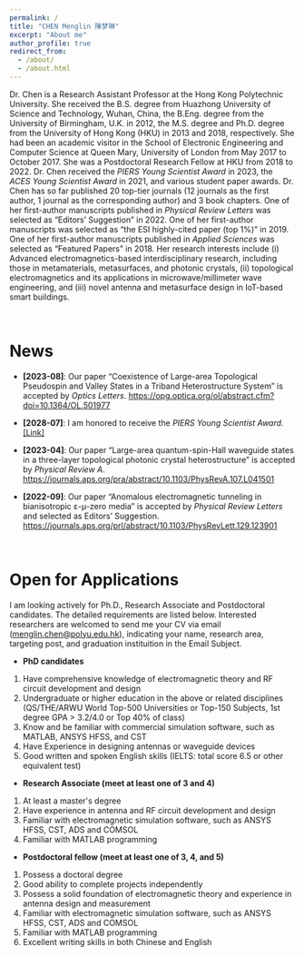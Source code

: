 ```yaml
---
permalink: /
title: "CHEN Menglin 陳梦琳"
excerpt: "About me"
author_profile: true
redirect_from: 
  - /about/
  - /about.html
---
```


Dr. Chen is a Research Assistant Professor at the Hong Kong Polytechnic University. She received the B.S. degree from Huazhong University of Science and Technology, Wuhan, China, the B.Eng. degree from the University of Birmingham, U.K. in 2012, the M.S. degree and Ph.D. degree from the University of Hong Kong (HKU) in 2013 and 2018, respectively. She had been an academic visitor in the School of Electronic Engineering and Computer Science at Queen Mary, University of London from May 2017 to October 2017. She was a Postdoctoral Research Fellow at HKU from 2018 to 2022. Dr. Chen received the *PIERS Young Scientist Award* in 2023, the *ACES Young Scientist Award* in 2021, and various student paper awards. Dr. Chen has so far published 20 top-tier journals (12 journals as the first author, 1 journal as the corresponding author) and 3 book chapters. One of her first-author manuscripts published in *Physical Review Letters* was selected as “Editors’ Suggestion” in 2022. One of her first-author manuscripts was selected as “the ESI highly-cited paper (top 1%)” in 2019. One of her first-author manuscripts published in *Applied Sciences* was selected as “Featured Papers” in 2018. Her research interests include (i) Advanced electromagnetics-based interdisciplinary research, including those in metamaterials, metasurfaces, and photonic crystals, (ii) topological electromagnetics and its applications in microwave/millimeter wave engineering, and (iii) novel antenna and metasurface design in IoT-based smart buildings.

<br>

# News
- **[2023-08]**: Our paper “Coexistence of Large-area Topological Pseudospin and Valley States in a Triband Heterostructure System” is accepted by *Optics Letters*.  <https://opg.optica.org/ol/abstract.cfm?doi=10.1364/OL.501977>

- **[2028-07]**: I am honored to receive the *PIERS Young Scientist Award*. [[Link]](https://piers.org/awards/young-scientist-award.html)

- **[2023-04]**: Our paper “Large-area quantum-spin-Hall waveguide states in a three-layer topological photonic crystal heterostructure” is accepted by *Physical Review A*.  <https://journals.aps.org/pra/abstract/10.1103/PhysRevA.107.L041501>

- **[2022-09]**: Our paper “Anomalous electromagnetic tunneling in bianisotropic ε-μ-zero media” is accepted by *Physical Review Letters* and selected as Editors’ Suggestion.   <https://journals.aps.org/prl/abstract/10.1103/PhysRevLett.129.123901>


<br>

# Open for Applications

I am looking actively for Ph.D., Research Associate and Postdoctoral candidates. The detailed requirements are listed below. Interested researchers are welcomed to send me your CV via email (menglin.chen@polyu.edu.hk), indicating your name, research area, targeting post, and graduation instituition in the Email Subject.

- **PhD candidates**

1. Have comprehensive knowledge of electromagnetic theory and RF circuit development and design
2. Undergraduate or higher education in the above or related disciplines (QS/THE/ARWU World Top-500 Universities or Top-150 Subjects, 1st degree GPA > 3.2/4.0 or Top 40% of class)
3. Know and be familiar with commercial simulation software, such as MATLAB, ANSYS HFSS, and CST
4. Have Experience in designing antennas or waveguide devices
5. Good written and spoken English skills (IELTS: total score 6.5 or other equivalent test)

- **Research Associate (meet at least one of 3 and 4)**

1. At least a master's degree
2. Have experience in antenna and RF circuit development and design
3. Familiar with electromagnetic simulation software, such as ANSYS HFSS, CST, ADS and COMSOL
4. Familiar with MATLAB programming

- **Postdoctoral fellow (meet at least one of 3, 4, and 5)**

1. Possess a doctoral degree
2. Good ability to complete projects independently
3. Possess a solid foundation of electromagnetic theory and experience in antenna design and measurement
4. Familiar with electromagnetic simulation software, such as ANSYS HFSS, CST, ADS and COMSOL
5. Familiar with MATLAB programming
6. Excellent writing skills in both Chinese and English
